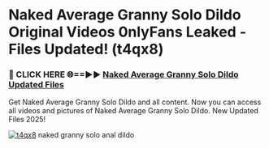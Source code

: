 # Naked Average Granny Solo Dildo Original Videos 0nlyFans Leaked - Files Updated! (t4qx8)

<h3>🔴 CLICK HERE 🌐==►► <a href="https://tinyurl.com/yckcrads" rel="nofollow">Naked Average Granny Solo Dildo Updated Files</a></h3>

Get Naked Average Granny Solo Dildo and all content. Now you can access all videos and pictures of Naked Average Granny Solo Dildo. New Updated Files 2025!

[![t4qx8](https://i.imgur.com/hpKpOFt.gif)](https://tinyurl.com/yckcrads)
naked granny solo anal dildo